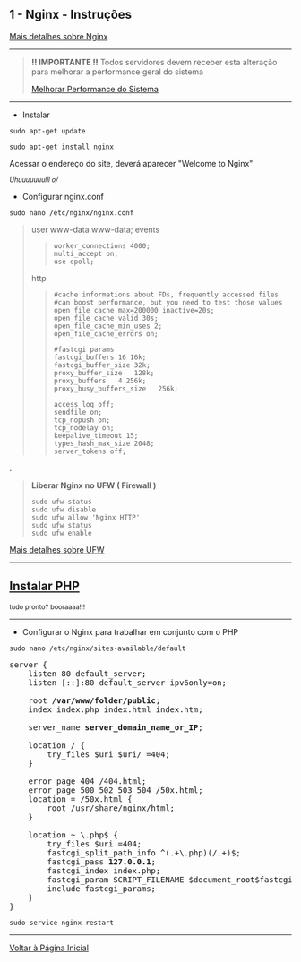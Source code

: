 ## 1 - Nginx - Instruções

[Mais detalhes sobre Nginx](https://www.digitalocean.com/community/tutorials/como-instalar-o-nginx-no-ubuntu-16-04-pt)


***
>
> <b> !! IMPORTANTE !!</b>
> Todos servidores devem receber esta alteração para melhorar a performance geral do sistema
> 
> [Melhorar Performance do Sistema](../../sysctl.conf.md)
>
***


- Instalar


```
sudo apt-get update
```


```
sudo apt-get install nginx
```


Acessar o endereço do site, deverá aparecer "Welcome to Nginx"

<small><em>Uhuuuuuuulll  o/</em></small>

- Configurar nginx.conf

```
sudo nano /etc/nginx/nginx.conf
```

> user www-data www-data;
> events 
> >     worker_connections 4000;
> >     multi_accept on;
> >     use epoll;
> 
> http 
>
> >     #cache informations about FDs, frequently accessed files
> >     #can boost performance, but you need to test those values
> >     open_file_cache max=200000 inactive=20s;
> >     open_file_cache_valid 30s;
> >     open_file_cache_min_uses 2;
> >     open_file_cache_errors on;
> >
> >     #fastcgi params
> >     fastcgi_buffers 16 16k;
> >     fastcgi_buffer_size 32k;
> >     proxy_buffer_size   128k;
> >     proxy_buffers   4 256k;
> >     proxy_busy_buffers_size   256k;
> >      
> >     access_log off;
> >     sendfile on;
> >     tcp_nopush on;
> >     tcp_nodelay on;
> >     keepalive_timeout 15;
> >     types_hash_max_size 2048;
> >     server_tokens off;

.


> **Liberar Nginx no UFW  ( Firewall )**
> 
> ``` 
> sudo ufw status
> sudo ufw disable
> sudo ufw allow 'Nginx HTTP'
> sudo ufw status
> sudo ufw enable
> ``` 

[Mais detalhes sobre UFW](../ufw/installation.md)

**********

## [Instalar PHP](../php7-1/installation.md)

<small>tudo pronto? booraaaa!!!</small>

**********




- Configurar o Nginx para trabalhar em conjunto com o PHP


```
sudo nano /etc/nginx/sites-available/default
```


<pre>
server {
    listen 80 default_server;
    listen [::]:80 default_server ipv6only=on;

    root <strong>/var/www/folder/public</strong>;
    index index.php index.html index.htm;

    server_name <strong>server_domain_name_or_IP</strong>;

    location / {
        try_files $uri $uri/ =404;
    }

    error_page 404 /404.html;
    error_page 500 502 503 504 /50x.html;
    location = /50x.html {
        root /usr/share/nginx/html;
    }

    location ~ \.php$ {
        try_files $uri =404;
        fastcgi_split_path_info ^(.+\.php)(/.+)$;
        fastcgi_pass <strong>127.0.0.1</strong>;
        fastcgi_index index.php;
        fastcgi_param SCRIPT_FILENAME $document_root$fastcgi_script_name;
        include fastcgi_params;
    }
}
</pre>


```
sudo service nginx restart
```

***

[Voltar à Página Inicial](../../README.md)